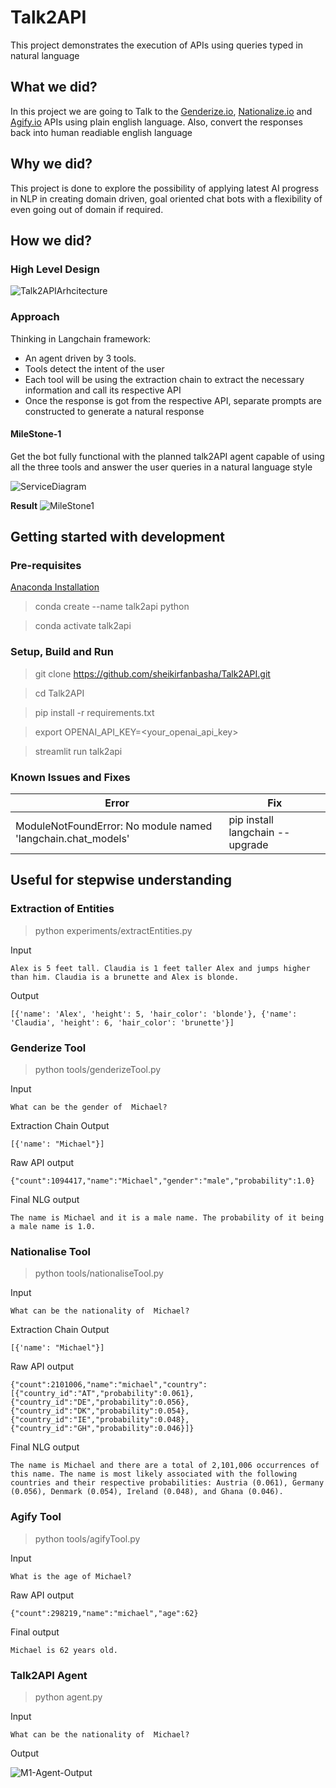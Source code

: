 # Talk2API
This project demonstrates the execution of APIs using queries typed in natural language

## What we did?
In this project we are going to Talk to the [Genderize.io](https://genderize.io/), [Nationalize.io](https://nationalize.io/) and [Agify.io](https://agify.io/) APIs using plain english language. Also, convert the responses back into human readiable english language

## Why we did?
This project is done to explore the possibility of applying latest AI progress in NLP in creating domain driven, goal oriented chat bots with a flexibility of even going out of domain if required.

## How we did?

### High Level Design

![Talk2APIArhcitecture](./figures/Talk2API_Architecture.jpg)

### Approach

Thinking in Langchain framework:

* An agent driven by 3 tools.
* Tools detect the intent of the user
* Each tool will be using the extraction chain to extract the necessary information and call its respective API
* Once the response is got from the respective API, separate prompts are constructed to generate a natural response

#### MileStone-1
Get the bot fully functional with the planned talk2API agent capable of using all the three tools and answer the user queries in a natural language style

![ServiceDiagram](figures/Talk2API_Services.jpg)

**Result**
![MileStone1](figures/MileStone-1.png)


## Getting started with development

### Pre-requisites

[Anaconda Installation](https://docs.conda.io/projects/conda/en/latest/user-guide/install/index.html)

> conda create --name talk2api python

> conda activate talk2api

### Setup, Build and Run

> git clone https://github.com/sheikirfanbasha/Talk2API.git

> cd Talk2API

> pip install -r requirements.txt

> export OPENAI_API_KEY=<your_openai_api_key>

> streamlit run talk2api

### Known Issues and Fixes

| Error      | Fix |
| ----------- | ----------- |
| ModuleNotFoundError: No module named 'langchain.chat_models'   | pip install langchain --upgrade        |


## Useful for stepwise understanding

### Extraction of Entities

> python experiments/extractEntities.py

Input

```
Alex is 5 feet tall. Claudia is 1 feet taller Alex and jumps higher than him. Claudia is a brunette and Alex is blonde.
```
Output

```
[{'name': 'Alex', 'height': 5, 'hair_color': 'blonde'}, {'name': 'Claudia', 'height': 6, 'hair_color': 'brunette'}]
```

### Genderize Tool

> python tools/genderizeTool.py

Input

```
What can be the gender of  Michael?
```

Extraction Chain Output

```
[{'name': "Michael"}]
```

Raw API output

```
{"count":1094417,"name":"Michael","gender":"male","probability":1.0}
```

Final NLG output

```
The name is Michael and it is a male name. The probability of it being a male name is 1.0.
```

### Nationalise Tool

> python tools/nationaliseTool.py

Input

```
What can be the nationality of  Michael?
```

Extraction Chain Output

```
[{'name': "Michael"}]
```

Raw API output

```
{"count":2101006,"name":"michael","country":[{"country_id":"AT","probability":0.061},{"country_id":"DE","probability":0.056},{"country_id":"DK","probability":0.054},{"country_id":"IE","probability":0.048},{"country_id":"GH","probability":0.046}]}
```

Final NLG output

```
The name is Michael and there are a total of 2,101,006 occurrences of this name. The name is most likely associated with the following countries and their respective probabilities: Austria (0.061), Germany (0.056), Denmark (0.054), Ireland (0.048), and Ghana (0.046).
```

### Agify Tool

> python tools/agifyTool.py

Input

```
What is the age of Michael?
```

Raw API output

```
{"count":298219,"name":"michael","age":62}
```

Final output

```
Michael is 62 years old.
```

### Talk2API Agent

> python agent.py

Input

```
What can be the nationality of  Michael?
```

Output

![M1-Agent-Output](figures/M1-Agent-Output.png)